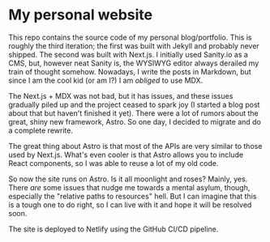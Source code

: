 # My personal website

This repo contains the source code of my personal blog/portfolio. This is  roughly the third iteration; the first was built with Jekyll and probably never shipped. The second was built with Next.js. I initially used Sanity.io as a CMS, but, however neat Sanity is, the WYSIWYG editor always derailed my train of thought somehow. Nowadays, I write the posts in Markdown, but since I am the cool kid (or am I?) I am _obliged_ to use MDX.

The Next.js + MDX was not bad, but it has issues, and these issues gradually piled up and the project ceased to spark joy (I started a blog post about that but haven't finished it yet). There were a lot of rumors about the great, shiny new framework, Astro. So one day, I decided to migrate and do a complete rewrite.

The great thing about Astro is that most of the APIs are very similar to those used by Next.js. What's even cooler is that Astro allows you to include React components, so I was able to reuse a lot of my old code.

So now the site runs on Astro. Is it all moonlight and roses? Mainly, yes. There _are_ some issues that nudge me towards a mental asylum, though, especially the "relative paths to resources" hell. But I can imagine that this is a tough one to do right, so I can live with it and hope it will be resolved soon.

The site is deployed to Netlify using the GitHub CI/CD pipeline.
